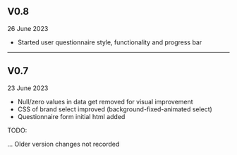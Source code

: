 ## V0.8 ##
26 June 2023

- Started user questionnaire style, functionality and progress bar

---
## V0.7 ##
23 June 2023

- Null/zero values in data get removed for visual improvement
- CSS of brand select improved (background-fixed-animated select)
- Questionnaire form initial html added

TODO:

...
Older version changes not recorded